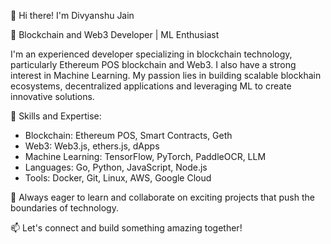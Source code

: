 👋 Hi there! I'm Divyanshu Jain

🔗 Blockchain and Web3 Developer | ML Enthusiast

I'm an experienced developer specializing in blockchain technology, particularly Ethereum POS blockchain and Web3. I also have a strong interest in Machine Learning. My passion lies in building scalable blockhain ecosystems, decentralized applications and leveraging ML to create innovative solutions.

🚀 Skills and Expertise:
- Blockchain: Ethereum POS, Smart Contracts, Geth
- Web3: Web3.js, ethers.js, dApps
- Machine Learning: TensorFlow, PyTorch, PaddleOCR, LLM
- Languages: Go, Python, JavaScript, Node.js
- Tools: Docker, Git, Linux, AWS, Google Cloud

🌱 Always eager to learn and collaborate on exciting projects that push the boundaries of technology.

📫 Let's connect and build something amazing together!
